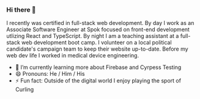 ### Hi there 👋
I recently was certified in full-stack web development. By day I work as an Associate Software Engineer at Spok focused on front-end development utlizing React and TypeScript. By night I am a teaching assistant at a full-stack web development boot camp. I volunteer on a local political candidate's campaign team to keep their website up-to-date. Before my web dev life I worked in medical device engineering.

- 🌱 I’m currently learning more about Firebase and Cyrpess Testing
- 😄 Pronouns: He / Him / His
- ⚡ Fun fact: Outside of the digital world I enjoy playing the sport of Curling

<!--
**SirPotatoIV/SirPotatoIV** is a ✨ _special_ ✨ repository because its `README.md` (this file) appears on your GitHub profile.

Here are some ideas to get you started:

- 🔭 I’m currently working on ...
- 🌱 I’m currently learning ...
- 👯 I’m looking to collaborate on ...
- 🤔 I’m looking for help with ...
- 💬 Ask me about ...
- 📫 How to reach me: ...
- 😄 Pronouns: ...
- ⚡ Fun fact: ...
-->
